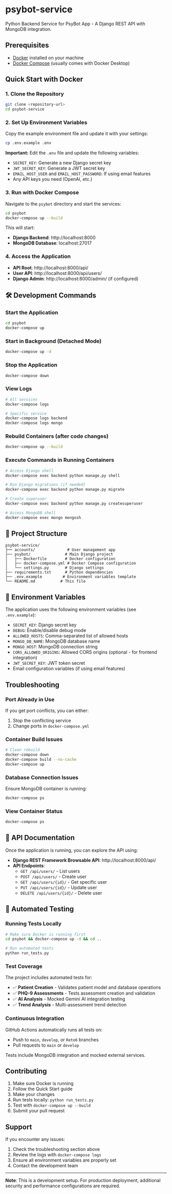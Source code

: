 # psybot-service

Python Backend Service for PsyBot App - A Django REST API with MongoDB integration.

## Prerequisites

- [Docker](https://www.docker.com/get-started) installed on your machine
- [Docker Compose](https://docs.docker.com/compose/install/) (usually comes with Docker Desktop)

## Quick Start with Docker

### 1. Clone the Repository
```bash
git clone <repository-url>
cd psybot-service
```

### 2. Set Up Environment Variables
Copy the example environment file and update it with your settings:
```bash
cp .env.example .env
```

**Important:** Edit the `.env` file and update the following variables:
- `SECRET_KEY`: Generate a new Django secret key
- `JWT_SECRET_KEY`: Generate a JWT secret key
- `EMAIL_HOST_USER` and `EMAIL_HOST_PASSWORD`: If using email features
- Any API keys you need (OpenAI, etc.)

### 3. Run with Docker Compose
Navigate to the `psybot` directory and start the services:
```bash
cd psybot
docker-compose up --build
```

This will start:
- **Django Backend**: http://localhost:8000
- **MongoDB Database**: localhost:27017

### 4. Access the Application
- **API Root**: http://localhost:8000/api/
- **User API**: http://localhost:8000/api/users/
- **Django Admin**: http://localhost:8000/admin/ (if configured)

## 🛠️ Development Commands

### Start the Application
```bash
cd psybot
docker-compose up
```

### Start in Background (Detached Mode)
```bash
docker-compose up -d
```

### Stop the Application
```bash
docker-compose down
```

### View Logs
```bash
# All services
docker-compose logs

# Specific service
docker-compose logs backend
docker-compose logs mongo
```

### Rebuild Containers (after code changes)
```bash
docker-compose up --build
```

### Execute Commands in Running Containers
```bash
# Access Django shell
docker-compose exec backend python manage.py shell

# Run Django migrations (if needed)
docker-compose exec backend python manage.py migrate

# Create superuser
docker-compose exec backend python manage.py createsuperuser

# Access MongoDB shell
docker-compose exec mongo mongosh
```

## 📁 Project Structure

```
psybot-service/
├── accounts/              # User management app
├── psybot/               # Main Django project
│   ├── Dockerfile        # Docker configuration
│   ├── docker-compose.yml # Docker Compose configuration
│   └── settings.py       # Django settings
├── requirements.txt      # Python dependencies
├── .env.example         # Environment variables template
└── README.md           # This file
```

## 🔧 Environment Variables

The application uses the following environment variables (see `.env.example`):

- `SECRET_KEY`: Django secret key
- `DEBUG`: Enable/disable debug mode
- `ALLOWED_HOSTS`: Comma-separated list of allowed hosts
- `MONGO_DB_NAME`: MongoDB database name
- `MONGO_HOST`: MongoDB connection string
- `CORS_ALLOWED_ORIGINS`: Allowed CORS origins (optional - for frontend integration)
- `JWT_SECRET_KEY`: JWT token secret
- Email configuration variables (if using email features)

## Troubleshooting

### Port Already in Use
If you get port conflicts, you can either:
1. Stop the conflicting service
2. Change ports in `docker-compose.yml`

### Container Build Issues
```bash
# Clean rebuild
docker-compose down
docker-compose build --no-cache
docker-compose up
```

### Database Connection Issues
Ensure MongoDB container is running:
```bash
docker-compose ps
```

### View Container Status
```bash
docker-compose ps
```

## 📝 API Documentation

Once the application is running, you can explore the API using:
- **Django REST Framework Browsable API**: http://localhost:8000/api/
- **API Endpoints**:
  - `GET /api/users/` - List users
  - `POST /api/users/` - Create user
  - `GET /api/users/{id}/` - Get specific user
  - `PUT /api/users/{id}/` - Update user
  - `DELETE /api/users/{id}/` - Delete user

## 🧪 Automated Testing

### Running Tests Locally
```bash
# Make sure Docker is running first
cd psybot && docker-compose up -d && cd ..

# Run automated tests
python run_tests.py
```

### Test Coverage
The project includes automated tests for:
- ✅ **Patient Creation** - Validates patient model and database operations
- ✅ **PHQ-9 Assessments** - Tests assessment creation and validation
- ✅ **AI Analysis** - Mocked Gemini AI integration testing
- ✅ **Trend Analysis** - Multi-assessment trend detection

### Continuous Integration
GitHub Actions automatically runs all tests on:
- Push to `main`, `develop`, or `Reto6` branches
- Pull requests to `main` or `develop`

Tests include MongoDB integration and mocked external services.

## Contributing

1. Make sure Docker is running
2. Follow the Quick Start guide
3. Make your changes
4. Run tests locally: `python run_tests.py`
5. Test with `docker-compose up --build`
6. Submit your pull request

## Support

If you encounter any issues:
1. Check the troubleshooting section above
2. Review the logs with `docker-compose logs`
3. Ensure all environment variables are properly set
4. Contact the development team

---

**Note**: This is a development setup. For production deployment, additional security and performance configurations are required.
